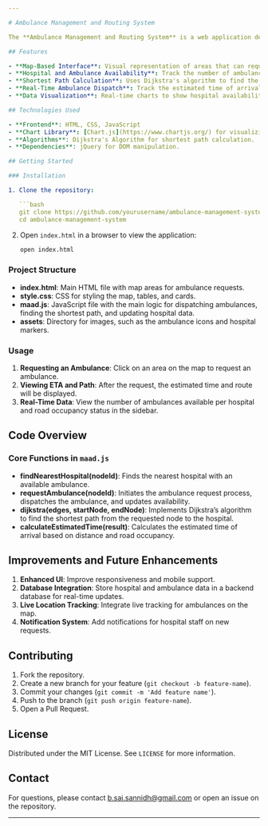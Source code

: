 ```yaml
---

# Ambulance Management and Routing System

The **Ambulance Management and Routing System** is a web application designed to assist in dispatching ambulances based on geographical location and availability. It features a map-based interface, hospital availability tracking, shortest path calculation for ambulances, and real-time updates on ambulance dispatch status.

## Features

- **Map-Based Interface**: Visual representation of areas that can request ambulances.
- **Hospital and Ambulance Availability**: Track the number of ambulances available at each hospital.
- **Shortest Path Calculation**: Uses Dijkstra's algorithm to find the nearest hospital with available ambulances.
- **Real-Time Ambulance Dispatch**: Track the estimated time of arrival and route taken by the ambulance.
- **Data Visualization**: Real-time charts to show hospital availability and road occupancy levels.

## Technologies Used

- **Frontend**: HTML, CSS, JavaScript
- **Chart Library**: [Chart.js](https://www.chartjs.org/) for visualizing data.
- **Algorithms**: Dijkstra's Algorithm for shortest path calculation.
- **Dependencies**: jQuery for DOM manipulation.

## Getting Started

### Installation

1. Clone the repository:

   ```bash
   git clone https://github.com/yourusername/ambulance-management-system.git
   cd ambulance-management-system
   ```

2. Open `index.html` in a browser to view the application:

   ```bash
   open index.html
   ```

### Project Structure

- **index.html**: Main HTML file with map areas for ambulance requests.
- **style.css**: CSS for styling the map, tables, and cards.
- **maad.js**: JavaScript file with the main logic for dispatching ambulances, finding the shortest path, and updating hospital data.
- **assets**: Directory for images, such as the ambulance icons and hospital markers.

### Usage

1. **Requesting an Ambulance**: Click on an area on the map to request an ambulance. 
2. **Viewing ETA and Path**: After the request, the estimated time and route will be displayed.
3. **Real-Time Data**: View the number of ambulances available per hospital and road occupancy status in the sidebar.

## Code Overview

### Core Functions in `maad.js`

- **findNearestHospital(nodeId)**: Finds the nearest hospital with an available ambulance.
- **requestAmbulance(nodeId)**: Initiates the ambulance request process, dispatches the ambulance, and updates availability.
- **dijkstra(edges, startNode, endNode)**: Implements Dijkstra’s algorithm to find the shortest path from the requested node to the hospital.
- **calculateEstimatedTime(result)**: Calculates the estimated time of arrival based on distance and road occupancy.

## Improvements and Future Enhancements

1. **Enhanced UI**: Improve responsiveness and mobile support.
2. **Database Integration**: Store hospital and ambulance data in a backend database for real-time updates.
3. **Live Location Tracking**: Integrate live tracking for ambulances on the map.
4. **Notification System**: Add notifications for hospital staff on new requests.

## Contributing

1. Fork the repository.
2. Create a new branch for your feature (`git checkout -b feature-name`).
3. Commit your changes (`git commit -m 'Add feature name'`).
4. Push to the branch (`git push origin feature-name`).
5. Open a Pull Request.

## License

Distributed under the MIT License. See `LICENSE` for more information.

## Contact

For questions, please contact [b.sai.sannidh@gmail.com](mailto:b.sai.sannidh@gmail.com) or open an issue on the repository.

---
```

